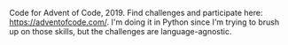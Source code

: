 Code for Advent of Code, 2019. Find challenges and participate here: https://adventofcode.com/. I'm doing it in Python since I'm trying to brush up on those skills, but the challenges are language-agnostic.
